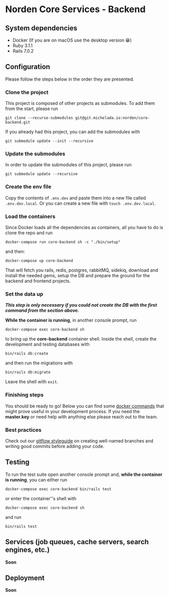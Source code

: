 # Norden Core Services - Backend

## System dependencies
* Docker (If you are on macOS use the desktop version 😁)
* Ruby 3.1.1
* Rails 7.0.2

## Configuration
Please follow the steps below in the order they are presented.

### Clone the project
This project is composed of other projects as submodules. To add them from the start, please run
```console
git clone --recurse-submodules git@git.michelada.io:norden/core-backend.git
```
If you already had this project, you can add the submodules with
```console
git submodule update --init --recursive
```

### Update the submodules
In order to update the submodules of this project, please run
```console
git submodule update --recursive
```

### Create the env file
Copy the contents of `.env.dev` and paste them into a new file called `.env.dev.local`. Or you can create a new file with `touch .env.dev.local`.

### Load the containers
Since Docker loads all the dependencies as containers, all you have to do is clone the repo and run 
```console
docker-compose run core-backend sh -c "./bin/setup"
```
and then:
```console
docker-compose up core-backend
```
That will fetch you rails, redis, postgres, rabbitMQ, sidekiq, download and install the needed gems, setup the DB and prepare the ground for the backend and frontend projects.

### Set the data up
**_This step is only necessary if you could not create the DB with the first command from the section above._**

**While the container is running**, in another console prompt, run 
```console
docker-compose exec core-backend sh
```
to bring up the **core-backend** container shell. Inside the shell, create the development and testing databases with 
```console
bin/rails db:create
```
and then run the migrations with 
```console
bin/rails db:migrate
```
Leave the shell with `exit`.

### Finishing steps
You should be ready to go! Below you can find some [docker commands](https://git.michelada.io/norden/core-backend/-/wikis/Docker) that might prove useful in your development process.
If you need the **master.key** or need help with anything else please reach out to the team.

### Best practices
Check out our [gitflow styleguide](https://git.michelada.io/norden/core-backend/-/wikis/Gitflow) on creating well-named branches and writing good commits before adding your code.

## Testing
To run the test suite open another console prompt and, **while the container is running**, you can either run 
```console
docker-compose exec core-backend bin/rails test
```
or enter the container''s shell with
```console
docker-compose exec core-backend sh
```

and run
```console
bin/rails test
```

## Services (job queues, cache servers, search engines, etc.)
**Soon**

## Deployment
**Soon**
